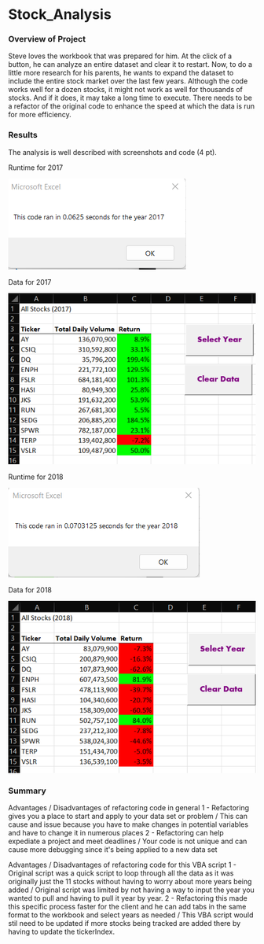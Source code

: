 # Stock_Analysis

### Overview of Project
   Steve loves the workbook that was prepared for him. At the click of a button, he can analyze an entire dataset and clear it to restart. Now, to do a little more          research for his parents, he wants to expand the dataset to include the entire stock market over the last few years. Although the code works well for a dozen stocks,    it might not work as well for thousands of stocks. And if it does, it may take a long time to execute.  There needs to be a refactor of the original code to enhance      the speed at which the data is run for more efficiency.

### Results

  The analysis is well described with screenshots and code (4 pt).

Runtime for 2017

   ![2017%20Macro%20Runtime_GJ.png](Resources/2017%20Macro%20Runtime_GJ.png)

Data for 2017

   ![2017%20Data%20_GJ.png](Resources/2017%20Data%20_GJ.png)

Runtime for 2018

   ![2018%20Macro%20Runtime_GJ.png](Resources/2018%20Macro%20Runtime_GJ.png)

Data for 2018

   ![2018%20Data%20_GJ.png](Resources/2018%20Data%20_GJ.png)

### Summary

  Advantages / Disadvantages of refactoring code in general
  1 - Refactoring gives you a place to start and apply to your data set or problem / This can cause and issue because you have to make changes in potential variables         and have to change it in numerous places
  2 - Refactoring can help expediate a project and meet deadlines / Your code is not unique and can cause more debugging since it's being applied to a new data set 
  
  Advantages / Disadvantages of refactoring code for this VBA script
  1 - Original script was a quick script to loop through all the data as it was originally just the 11 stocks without having to worry about more years being added /       Original script was limited by not having a way to input the year you wanted to pull and having to pull it year by year.
  2 - Refactoring this made this specific process faster for the client and he can add tabs in the same format to the workbook and select years as needed / This VBA         script would stil need to be updated if more stocks being tracked are added there by having to update the tickerIndex.
